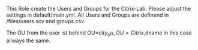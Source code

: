 This Role create the Users and Groups for the Citrix-Lab.
Please adjust the settings in default/main.yml.
All Users and Groups are definend in /files/users.scv and groups.csv

The OU from the user ist behind OU=$city_ou,OU=Citrix,$dname in this case allways the same.